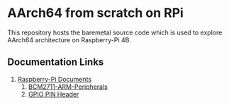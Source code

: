 # AArch64 from scratch on RPi

This repository hosts the baremetal source code which is used to explore AArch64 architecture on Raspberry-Pi 4B.

## Documentation Links
1. [Raspberry-Pi Documents](https://www.raspberrypi.com/documentation/)
   1. [BCM2711-ARM-Peripherals](https://datasheets.raspberrypi.com/bcm2711/bcm2711-peripherals.pdf)
   1. [GPIO PIN Header](https://www.raspberrypi.com/documentation/computers/raspberry-pi.html#gpio-and-the-40-pin-header)
